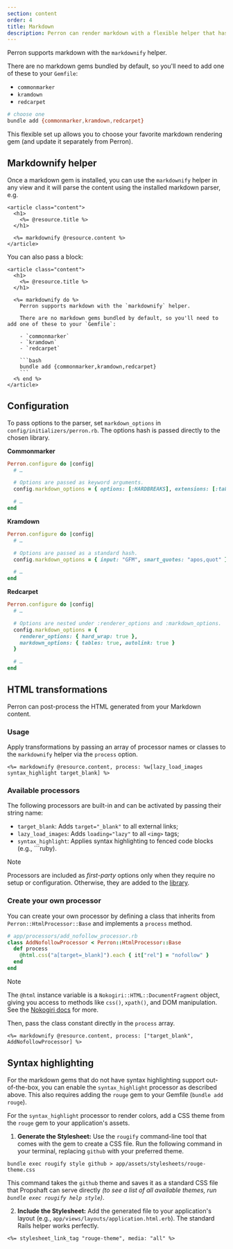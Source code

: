 ```yaml
---
section: content
order: 4
title: Markdown
description: Perron can render markdown with a flexible helper that has support for multiple markdown gems.
---
```


Perron supports markdown with the `markdownify` helper.

There are no markdown gems bundled by default, so you'll need to add one of these to your `Gemfile`:

- `commonmarker`
- `kramdown`
- `redcarpet`

```bash
# choose one
bundle add {commonmarker,kramdown,redcarpet}
```

This flexible set up allows you to choose your favorite markdown rendering gem (and update it separately from Perron).


## Markdownify helper

Once a markdown gem is installed, you can use the `markdownify` helper in any view and it will parse the content using the installed markdown parser, e.g.
```erb
<article class="content">
  <h1>
    <%= @resource.title %>
  </h1>

  <%= markdownify @resource.content %>
</article>
```

You can also pass a block:
```erb
<article class="content">
  <h1>
    <%= @resource.title %>
  </h1>

  <%= markdownify do %>
    Perron supports markdown with the `markdownify` helper.

    There are no markdown gems bundled by default, so you'll need to add one of these to your `Gemfile`:

    - `commonmarker`
    - `kramdown`
    - `redcarpet`

    ```bash
    bundle add {commonmarker,kramdown,redcarpet}
    ```
  <% end %>
</article>
```

## Configuration

To pass options to the parser, set `markdown_options` in `config/initializers/perron.rb`. The options hash is passed directly to the chosen library.

**Commonmarker**
```ruby
Perron.configure do |config|
  # …

  # Options are passed as keyword arguments.
  config.markdown_options = { options: [:HARDBREAKS], extensions: [:table] }

  # …
end
```

**Kramdown**
```ruby
Perron.configure do |config|
  # …

  # Options are passed as a standard hash.
  config.markdown_options = { input: "GFM", smart_quotes: "apos,quot" }

  # …
end
```

**Redcarpet**
```ruby
Perron.configure do |config|
  # …

  # Options are nested under :renderer_options and :markdown_options.
  config.markdown_options = {
    renderer_options: { hard_wrap: true },
    markdown_options: { tables: true, autolink: true }
  }

  # …
end
```


## HTML transformations

Perron can post-process the HTML generated from your Markdown content.


### Usage

Apply transformations by passing an array of processor names or classes to the `markdownify` helper via the `process` option.
```erb
<%= markdownify @resource.content, process: %w[lazy_load_images syntax_highlight target_blank] %>
```


### Available processors

The following processors are built-in and can be activated by passing their string name:

- `target_blank`: Adds `target="_blank"` to all external links;
- `lazy_load_images`: Adds `loading="lazy"` to all `<img>` tags;
- `syntax_highlight`: Applies syntax highlighting to fenced code blocks (e.g., \`\`\`ruby).

> [!note]
> Processors are included as _first-party_ options only when they require no setup or configuration. Otherwise, they are added to the [library](/library/).


### Create your own processor

You can create your own processor by defining a class that inherits from `Perron::HtmlProcessor::Base` and implements a `process` method.
```ruby
# app/processors/add_nofollow_processor.rb
class AddNofollowProcessor < Perron::HtmlProcessor::Base
  def process
    @html.css("a[target=_blank]").each { it["rel"] = "nofollow" }
  end
end
```

> [!note]
> The `@html` instance variable is a `Nokogiri::HTML::DocumentFragment` object, giving you access to methods like `css()`, `xpath()`, and DOM manipulation. See the [Nokogiri docs](https://nokogiri.org/) for more.

Then, pass the class constant directly in the `process` array.
```erb
<%= markdownify @resource.content, process: ["target_blank", AddNofollowProcessor] %>
```


## Syntax highlighting

For the markdown gems that do not have syntax highlighting support out-of-the-box, you can enable the `syntax_highlight` processor as described above. This also requires adding the `rouge` gem to your Gemfile (`bundle add rouge`).

For the `syntax_highlight` processor to render colors, add a CSS theme from the `rouge` gem to your application's assets.

1. **Generate the Stylesheet:** Use the `rougify` command-line tool that comes with the gem to create a CSS file. Run the following command in your terminal, replacing `github` with your preferred theme.
```shell
bundle exec rougify style github > app/assets/stylesheets/rouge-theme.css
```

This command takes the `github` theme and saves it as a standard CSS file that Propshaft can serve directly *(to see a list of all available themes, run `bundle exec rougify help style`)*.

2. **Include the Stylesheet:** Add the generated file to your application's layout (e.g., `app/views/layouts/application.html.erb`). The standard Rails helper works perfectly.
```erb
<%= stylesheet_link_tag "rouge-theme", media: "all" %>
```

